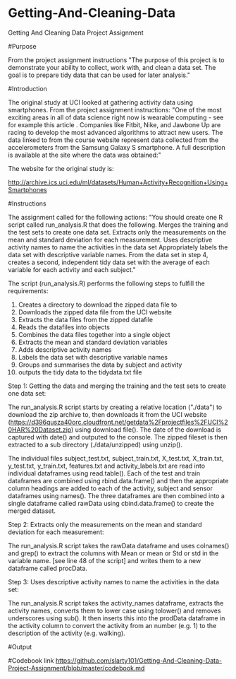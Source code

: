 # Getting-And-Cleaning-Data
Getting And Cleaning Data Project Assignment

#Purpose

From the project assignment instructions "The purpose of this project is to demonstrate your ability to collect, work with, and clean a data set. The goal is to prepare tidy data that can be used for later analysis."

#Introduction

The original study at UCI looked at gathering activity data using smartphones. From the project assignment instructions: "One of the most exciting areas in all of data science right now is wearable computing - see for example this article . Companies like Fitbit, Nike, and Jawbone Up are racing to develop the most advanced algorithms to attract new users. The data linked to from the course website represent data collected from the accelerometers from the Samsung Galaxy S smartphone. A full description is available at the site where the data was obtained:"

The website for the original study is:

http://archive.ics.uci.edu/ml/datasets/Human+Activity+Recognition+Using+Smartphones

#Instructions

The assignment called for the following actions:
"You should create one R script called run_analysis.R that does the following. 
Merges the training and the test sets to create one data set.
Extracts only the measurements on the mean and standard deviation for each measurement. 
Uses descriptive activity names to name the activities in the data set
Appropriately labels the data set with descriptive variable names. 
From the data set in step 4, creates a second, independent tidy data set with the average of each variable for each activity and each subject."

The script (run_analysis.R) performs the following steps to fulfill the requirements:

1. Creates a directory to download the zipped data file to
2. Downloads the zipped data file from the UCI website
3. Extracts the data files from the zipped datafile
4. Reads the datafiles into objects
5. Combines the data files together into a single object
6. Extracts the mean and standard deviation variables
7. Adds descriptive activity names
8. Labels the data set with descriptive variable names
9. Groups and summarises the data by subject and activity
10. outputs the tidy data to the tidydata.txt file

Step 1: Getting the data and merging the training and the test sets to create one data set:

The run_analysis.R script starts by creating a relative location ("./data") to download the zip archive to, then downloads it from the UCI website (https://d396qusza40orc.cloudfront.net/getdata%2Fprojectfiles%2FUCI%20HAR%20Dataset.zip) using download file(). The date  of the download is captured with date() and outputed to the console. The zipped fileset is then extracted to a sub directory (./data/unzipped) using unzip().

The individual files subject_test.txt, subject_train.txt, X_test.txt, X_train.txt, y_test.txt, y_train.txt, features.txt and activity_labels.txt are read into individual dataframes using read.table(). Each of the test and train dataframes are combined using rbind.data.frame() and then the appropriate column headings are added to each of the activity, subject and sensor dataframes using names(). The three dataframes are then combined into a single dataframe called rawData using cbind.data.frame() to create the merged dataset.

Step 2: Extracts only the measurements on the mean and standard deviation for each measurement:

The run_analysis.R script takes the rawData dataframe and uses colnames() and grep() to extract the columns with Mean or mean or Std or std in the variable name. [see line 48 of the script] and writes them to a new dataframe called procData.

Step 3: Uses descriptive activity names to name the activities in the data set:

The run_analysis.R script takes the activity_names dataframe, extracts the activity names, converts them to lower case using tolower() and removes underscores using sub(). It then inserts this into the prodData dataframe in the activity column to convert the activity from an number (e.g. 1) to the description of the activity (e.g. walking).


#Output

#Codebook link
https://github.com/slarty101/Getting-And-Cleaning-Data-Project-Assignment/blob/master/codebook.md
